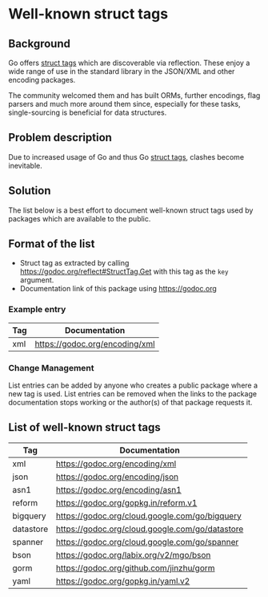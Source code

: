 # Well-known struct tags
## Background

Go offers [struct tags](https://golang.org/ref/spec#Tag) which are discoverable via reflection. These enjoy a wide range of use in the standard library in the JSON/XML and other encoding packages. 

The community welcomed them and has built ORMs, further encodings, flag parsers and much more around them since, especially for these tasks, single-sourcing is beneficial for data structures.

## Problem description
Due to increased usage of Go and thus Go [struct tags](https://golang.org/ref/spec#Tag), clashes become inevitable. 

## Solution
The list below is a best effort to document well-known struct tags used by packages which are available to the public.

## Format of the list
* Struct tag as extracted by calling https://godoc.org/reflect#StructTag.Get with this tag as the `key` argument.
* Documentation link of this package using https://godoc.org

### Example entry
Tag | Documentation
----|-----
xml | https://godoc.org/encoding/xml

### Change Management
List entries can be added by anyone who creates a public package where a new tag is used.
List entries can be removed when the links to the package documentation stops working or the author(s) of that package requests it.

## List of well-known struct tags
Tag       | Documentation
----------|---------------
xml       | https://godoc.org/encoding/xml
json      | https://godoc.org/encoding/json
asn1      | https://godoc.org/encoding/asn1
reform    | https://godoc.org/gopkg.in/reform.v1
bigquery  | https://godoc.org/cloud.google.com/go/bigquery
datastore | https://godoc.org/cloud.google.com/go/datastore
spanner   | https://godoc.org/cloud.google.com/go/spanner
bson      | https://godoc.org/labix.org/v2/mgo/bson
gorm      | https://godoc.org/github.com/jinzhu/gorm
yaml      | https://godoc.org/gopkg.in/yaml.v2